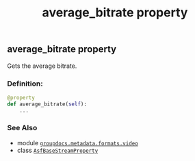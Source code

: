 ﻿---
title: average_bitrate property
second_title: GroupDocs.Metadata for Python via .NET API References
description: 
type: docs
url: /python-net/groupdocs.metadata.formats.video/asfbasestreamproperty/average_bitrate/
is_root: false
weight: 110
---

## average_bitrate property


Gets the average bitrate.
### Definition:
```python
@property
def average_bitrate(self):
    ...
```

### See Also
* module [`groupdocs.metadata.formats.video`](../../)
* class [`AsfBaseStreamProperty`](/metadata/python-net/groupdocs.metadata.formats.video/asfbasestreamproperty)

